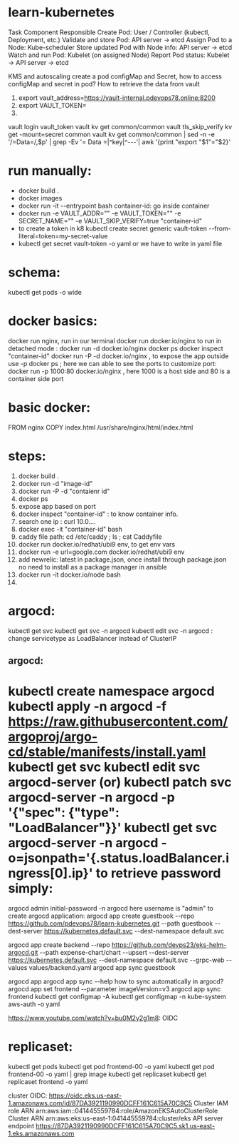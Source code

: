 # learn-kubernetes

Task	Component Responsible
Create Pod: 	User / Controller (kubectl, Deployment, etc.)
Validate and store Pod: 	API server → etcd
Assign Pod to a Node: 	Kube-scheduler
Store updated Pod with Node info: 	API server → etcd
Watch and run Pod:	Kubelet (on assigned Node)
Report Pod status:	Kubelet → API server → etcd

KMS and autoscaling 
create a pod
configMap and Secret, how to access configMap and secret in pod?
How to retrieve the data from vault


1. export vault_address=https://vault-internal.pdevops78.online:8200
2. export VAULT_TOKEN=
3. 
vault login vault_token
vault kv get common/common
vault tls_skip_verify kv get -mount=secret common
vault kv get common/common | sed -n -e '/=Data=/,$p' | grep -Ev '= Data =|^key|^---'| awk '{print "export "$1"="$2}' 

run manually:
==============
* docker build .
* docker images
* docker run -it --entrypoint bash container-id: go inside container
* docker run -e VAULT_ADDR="" -e VAULT_TOKEN="" -e SECRET_NAME="" -e VAULT_SKIP_VERIFY=true "container-id"
* to create a token in k8
  kubectl create secret generic vault-token --from-literal=token=my-secret-value
* kubectl get secret vault-token -o yaml
or we have to write in yaml file

schema:
=======
kubectl get pods -o wide



docker basics:
==============
docker run nginx, run in our terminal
docker run docker.io/nginx
to run in detached mode : docker run -d docker.io/nginx
docker ps
docker inspect "container-id"
docker run -P -d docker.io/nginx , to expose the app outside use -p
docker ps ; here we can able to see the ports
to customize port: docker run -p 1000:80 docker.io/nginx , here 1000 is a host side and 80 is a container side port

basic docker:
==============
FROM     nginx
COPY     index.html /usr/share/nginx/html/index.html

steps:
======
1. docker build .
2. docker run -d "image-id"
3. docker run -P -d "contaienr id"
4. docker ps 
5. expose app based on port
6. docker inspect "container-id" : to know container info. 
7. search one ip : curl 10.0....
8. docker exec -it "container-id" bash
9. caddy file path: cd /etc/caddy ; ls ; cat Caddyfile
10. docker run docker.io/redhat/ubi9 env, to get env vars
11. docker run -e url=google.com docker.io/redhat/ubi9 env
12. add newrelic: latest in package.json, once install through package.json no need to install as a package manager in ansible
13. docker run -it docker.io/node bash
14. 



argocd:
=======
kubectl get svc
kubectl get svc -n argocd
kubectl edit svc -n argocd : change servicetype as LoadBalancer instead of ClusterIP


argocd:
-------
kubectl create namespace argocd
kubectl apply -n argocd -f https://raw.githubusercontent.com/argoproj/argo-cd/stable/manifests/install.yaml
kubectl get svc 
kubectl edit svc argocd-server (or)
kubectl patch svc argocd-server -n argocd -p '{"spec": {"type": "LoadBalancer"}}'
kubectl get svc argocd-server -n argocd -o=jsonpath='{.status.loadBalancer.ingress[0].ip}'
to retrieve password simply:
============================
argocd admin initial-password -n argocd
here username is "admin"
to create argocd application:
argocd app create guestbook --repo https://github.com/pdevops78/learn-kubernetes.git --path guestbook --dest-server https://kubernetes.default.svc --dest-namespace default.svc

argocd app create backend --repo https://github.com/devps23/eks-helm-argocd.git --path expense-chart/chart --upsert --dest-server https://kubernetes.default.svc --dest-namespace default.svc --grpc-web --values values/backend.yaml
argocd app sync guestbook

argocd app
argocd app sync --help
how to sync automatically in argocd?
argocd app set frontend --parameter imageVersion=v3
argocd app sync frontend
kubectl get configmap -A
kubectl get configmap -n kube-system aws-auth -o yaml


https://www.youtube.com/watch?v=bu0M2y2g1m8: OIDC



replicaset:
===========
kubectl get pods
kubectl get pod frontend-00 -o yaml
kubectl get pod frontend-00 -o yaml | grep image
kubectl get replicaset
kubectl get replicaset frontend -o yaml


cluster OIDC: https://oidc.eks.us-east-1.amazonaws.com/id/87DA3921190990DCFF161C615A70C9C5
Cluster IAM role ARN
arn:aws:iam::041445559784:role/AmazonEKSAutoClusterRole
Cluster ARN
arn:aws:eks:us-east-1:041445559784:cluster/eks
API server endpoint
https://87DA3921190990DCFF161C615A70C9C5.sk1.us-east-1.eks.amazonaws.com




